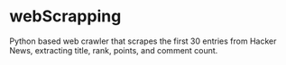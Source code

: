 # webScrapping
Python based web crawler that scrapes the first 30 entries from Hacker News, extracting title, rank, points, and comment count.
